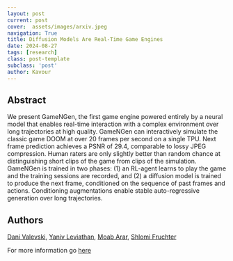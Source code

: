 ```yaml
---
layout: post
current: post
cover:  assets/images/arxiv.jpeg
navigation: True
title: Diffusion Models Are Real-Time Game Engines
date: 2024-08-27
tags: [research]
class: post-template
subclass: 'post'
author: Kavour
---
```


<h2> Abstract </h2>

<p> We present GameNGen, the first game engine powered entirely by a neural model that enables real-time interaction with a complex environment over long trajectories at high quality. GameNGen can interactively simulate the classic game DOOM at over 20 frames per second on a single TPU. Next frame prediction achieves a PSNR of 29.4, comparable to lossy JPEG compression. Human raters are only slightly better than random chance at distinguishing short clips of the game from clips of the simulation. GameNGen is trained in two phases: (1) an RL-agent learns to play the game and the training sessions are recorded, and (2) a diffusion model is trained to produce the next frame, conditioned on the sequence of past frames and actions. Conditioning augmentations enable stable auto-regressive generation over long trajectories.</p>

<h2> Authors </h2>

<p> <a href='https://arxiv.org/search/cs?searchtype=author&query=Valevski,+D'>Dani Valevski</a>, <a href='https://arxiv.org/search/cs?searchtype=author&query=Leviathan,+Y'>Yaniv Leviathan</a>, <a href='https://arxiv.org/search/cs?searchtype=author&query=Arar,+M'>Moab Arar</a>, <a href='https://arxiv.org/search/cs?searchtype=author&query=Fruchter,+S'>Shlomi Fruchter</a></p>

<p>For more information go <a href='https://arxiv.org/abs/2408.14837'>here</a></p>